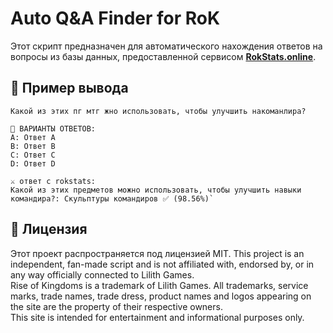
# Auto Q&A Finder for RoK
Этот скрипт предназначен для автоматического нахождения ответов на вопросы из базы данных, предоставленной сервисом **[RokStats.online](https://www.rokstats.online/)**. 

## 📜 Пример вывода

```📜 ВОПРОС:
Какой из этих пг мтг жно использовать, чтобы улучшить накоманлира?

📝 ВАРИАНТЫ ОТВЕТОВ:
A: Ответ A
B: Ответ B
C: Ответ C
D: Ответ D

⚔️ ответ с rokstats:
Какой из этих предметов можно использовать, чтобы улучшить навыки командира?: Скульптуры командиров ✅ (98.56%)` 
```
## 📝 Лицензия

Этот проект распространяется под лицензией MIT.
This project is an independent, fan-made script and is not affiliated with, endorsed by, or in any way officially connected to Lilith Games.  
Rise of Kingdoms is a trademark of Lilith Games. All trademarks, service marks, trade names, trade dress, product names and logos appearing on the site are the property of their respective owners.  
This site is intended for entertainment and informational purposes only.